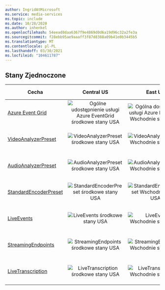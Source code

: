 ```yaml
---
author: IngridAtMicrosoft
ms.service: media-services
ms.topic: include
ms.date: 10/28/2020
ms.author: inhenkel
ms.openlocfilehash: 54eead8daa6367f9e4869d0d6a19d96c32a2fe3a
ms.sourcegitcommit: f28ebb95ae9aaaff3f87d8388a09b41e0b3445b5
ms.translationtype: MT
ms.contentlocale: pl-PL
ms.lasthandoff: 03/30/2021
ms.locfileid: "104611787"
---
```

<!--Feature availability in region-->

## <a name="united-states"></a>Stany Zjednoczone

| Cecha | Central US | East US | Wschodnie stany USA 2 | Północno-środkowe stany USA | South Central US | Zachodnie stany USA | Zachodnie stany USA 2 | Zachodnio-środkowe stany USA|
| --- | :---: | :---: | :---: | :---: | :---: | :---: | :---: | :---: |
| [Azure Event Grid](../monitoring/reacting-to-media-services-events.md) | ![Ogólne udostępnienie usługi Azure EventGrid środkowe stany USA](../media/azure-clouds-regions/ga.svg) | ![Ogólna dostępność usługi Azure EventGrid Wschodnie stany USA](../media/azure-clouds-regions/ga.svg) | ![Azure EventGrid Wschodnie stany USA 2 — Ogólna dostępność](../media/azure-clouds-regions/ga.svg) | ![Azure EventGrid północ-środkowe stany USA — ogólnie dostępna](../media/azure-clouds-regions/ga.svg) | ![Azure EventGrid Południowo-środkowe stany USA — ogólnie dostępna](../media/azure-clouds-regions/ga.svg) | ![Ogólna dostępność usługi Azure EventGrid USA](../media/azure-clouds-regions/ga.svg) | ![Azure EventGrid USA — Ogólna dostępność](../media/azure-clouds-regions/ga.svg) |  ![Ogólnie dostępna Ogólna dostępność platformy Azure EventGrid](../media/azure-clouds-regions/ga.svg) |
| [VideoAnalyzerPreset](../analyzing-video-audio-files-concept.md) | ![VideoAnalyzerPreset środkowe stany USA](../media/azure-clouds-regions/ga.svg) | ![VideoAnalyzerPreset Wschodnie stany USA](../media/azure-clouds-regions/ga.svg) | ![VideoAnalyzerPreset Wschodnie stany USA 2 — Ogólna dostępność](../media/azure-clouds-regions/ga.svg) | ![VideoAnalyzerPreset Północna środkowe stany USA — ogólnie dostępna](../media/azure-clouds-regions/ga.svg) | ![VideoAnalyzerPreset Południowo-środkowe stany USA — ogólnie dostępna](../media/azure-clouds-regions/ga.svg) | ![VideoAnalyzerPreset zachodnie stany USA](../media/azure-clouds-regions/ga.svg) | ![VideoAnalyzerPreset zachodnie stany USA 2 — ogólnie dostępna](../media/azure-clouds-regions/ga.svg) |  ![VideoAnalyzerPreset zachodnie — ogólnie dostępna](../media/azure-clouds-regions/ga.svg) |
| [AudioAnalyzerPreset](../analyzing-video-audio-files-concept.md) | ![AudioAnalyzerPreset środkowe stany USA](../media/azure-clouds-regions/ga.svg) | ![AudioAnalyzerPreset Wschodnie stany USA](../media/azure-clouds-regions/ga.svg) | ![AudioAnalyzerPreset Wschodnie stany USA 2 — Ogólna dostępność](../media/azure-clouds-regions/ga.svg) | ![AudioAnalyzerPreset Północna środkowe stany USA — ogólnie dostępna](../media/azure-clouds-regions/ga.svg) | ![AudioAnalyzerPreset Południowo-środkowe stany USA — ogólnie dostępna](../media/azure-clouds-regions/ga.svg) |  ![AudioAnalyzerPreset zachodnie stany USA](../media/azure-clouds-regions/ga.svg) | ![AudioAnalyzerPreset zachodnie stany USA 2 — ogólnie dostępna](../media/azure-clouds-regions/ga.svg) |  ![AudioAnalyzerPreset zachodnie — ogólnie dostępna](../media/azure-clouds-regions/ga.svg) |
| [StandardEncoderPreset](../encoding-concept.md) | ![StandardEncoderPreset środkowe stany USA](../media/azure-clouds-regions/ga.svg) | ![StandardEncoderPreset Wschodnie stany USA](../media/azure-clouds-regions/ga.svg) | ![StandardEncoderPreset Wschodnie stany USA 2 — Ogólna dostępność](../media/azure-clouds-regions/ga.svg) | ![StandardEncoderPreset Północna środkowe stany USA — ogólnie dostępna](../media/azure-clouds-regions/ga.svg) | ![StandardEncoderPreset Południowo-środkowe stany USA — ogólnie dostępna](../media/azure-clouds-regions/ga.svg) |  ![StandardEncoderPreset zachodnie stany USA](../media/azure-clouds-regions/ga.svg) | ![StandardEncoderPreset zachodnie stany USA 2 — ogólnie dostępna](../media/azure-clouds-regions/ga.svg) |  ![StandardEncoderPreset zachodnie — ogólnie dostępna](../media/azure-clouds-regions/ga.svg) |
| [LiveEvents](../live-streaming-overview.md) | ![LiveEvents środkowe stany USA](../media/azure-clouds-regions/ga.svg) | ![LiveEvents Wschodnie stany USA](../media/azure-clouds-regions/ga.svg) | ![LiveEvents Wschodnie stany USA 2 — Ogólna dostępność](../media/azure-clouds-regions/ga.svg) | ![LiveEvents Północna środkowe stany USA — ogólnie dostępna](../media/azure-clouds-regions/ga.svg) | ![LiveEvents Południowo-środkowe stany USA — ogólnie dostępna](../media/azure-clouds-regions/ga.svg) |  ![LiveEvents zachodnie stany USA](../media/azure-clouds-regions/ga.svg) | ![LiveEvents zachodnie stany USA 2 — ogólnie dostępna](../media/azure-clouds-regions/ga.svg) |  ![LiveEvents zachodnie — ogólnie dostępna](../media/azure-clouds-regions/ga.svg) |
| [StreamingEndpoints](../streaming-endpoint-concept.md) | ![StreamingEndpoints środkowe stany USA](../media/azure-clouds-regions/ga.svg) | ![StreamingEndpoints Wschodnie stany USA](../media/azure-clouds-regions/ga.svg) | ![StreamingEndpoints Wschodnie stany USA 2 — Ogólna dostępność](../media/azure-clouds-regions/ga.svg) | ![StreamingEndpoints Północna środkowe stany USA — ogólnie dostępna](../media/azure-clouds-regions/ga.svg) | ![StreamingEndpoints Południowo-środkowe stany USA — ogólnie dostępna](../media/azure-clouds-regions/ga.svg) |![StreamingEndpoints zachodnie stany USA](../media/azure-clouds-regions/ga.svg) | ![StreamingEndpoints zachodnie stany USA 2 — ogólnie dostępna](../media/azure-clouds-regions/ga.svg) |  ![StreamingEndpoints zachodnie — ogólnie dostępna](../media/azure-clouds-regions/ga.svg) |
| [LiveTranscription](../live-transcription.md) | ![LiveTranscription środkowe stany USA](../media/azure-clouds-regions/ga.svg) | ![LiveTranscription Wschodnie stany USA](../media/azure-clouds-regions/ga.svg) | ![LiveTranscription Wschodnie stany USA 2 — Ogólna dostępność](../media/azure-clouds-regions/ga.svg) | ![LiveTranscription Północna środkowe stany USA — ogólnie dostępna](../media/azure-clouds-regions/ga.svg) | ![LiveTranscription Południowo-środkowe stany USA — ogólnie dostępna](../media/azure-clouds-regions/ga.svg) |![LiveTranscription zachodnie stany USA](../media/azure-clouds-regions/ga.svg) | ![LiveTranscription zachodnie stany USA 2 — ogólnie dostępna](../media/azure-clouds-regions/ga.svg) |  ![LiveTranscription zachodnie — ogólnie dostępna](../media/azure-clouds-regions/ga.svg) |